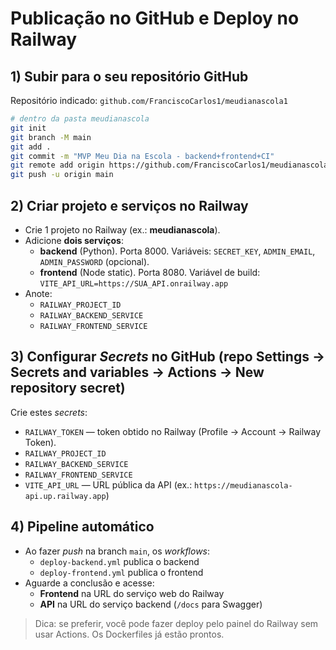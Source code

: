 # Publicação no GitHub e Deploy no Railway

## 1) Subir para o seu repositório GitHub
Repositório indicado: `github.com/FranciscoCarlos1/meudianascola1`

```bash
# dentro da pasta meudianascola
git init
git branch -M main
git add .
git commit -m "MVP Meu Dia na Escola - backend+frontend+CI"
git remote add origin https://github.com/FranciscoCarlos1/meudianascola1.git
git push -u origin main
```

## 2) Criar projeto e serviços no Railway
- Crie 1 projeto no Railway (ex.: **meudianascola**).
- Adicione **dois serviços**:
  - **backend** (Python). Porta 8000. Variáveis: `SECRET_KEY`, `ADMIN_EMAIL`, `ADMIN_PASSWORD` (opcional).
  - **frontend** (Node static). Porta 8080. Variável de build: `VITE_API_URL=https://SUA_API.onrailway.app`
- Anote:
  - `RAILWAY_PROJECT_ID`
  - `RAILWAY_BACKEND_SERVICE`
  - `RAILWAY_FRONTEND_SERVICE`

## 3) Configurar *Secrets* no GitHub (repo Settings → Secrets and variables → Actions → New repository secret)
Crie estes *secrets*:
- `RAILWAY_TOKEN` — token obtido no Railway (Profile → Account → Railway Token).
- `RAILWAY_PROJECT_ID`
- `RAILWAY_BACKEND_SERVICE`
- `RAILWAY_FRONTEND_SERVICE`
- `VITE_API_URL` — URL pública da API (ex.: `https://meudianascola-api.up.railway.app`)

## 4) Pipeline automático
- Ao fazer *push* na branch `main`, os *workflows*:
  - `deploy-backend.yml` publica o backend
  - `deploy-frontend.yml` publica o frontend
- Aguarde a conclusão e acesse:
  - **Frontend** na URL do serviço web do Railway
  - **API** na URL do serviço backend (`/docs` para Swagger)

> Dica: se preferir, você pode fazer deploy pelo painel do Railway sem usar Actions. Os Dockerfiles já estão prontos.
